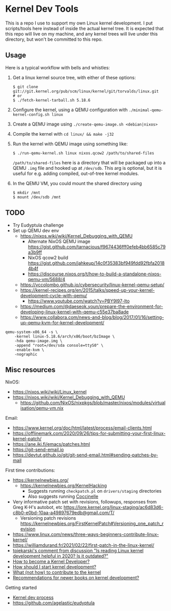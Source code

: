 # Kernel Dev Tools

This is a repo I use to support my own Linux kernel development. I put
scripts/tools here instead of inside the actual kernel tree. It is expected that
this repo will live on my machine, and any kernel trees will live under this
directory, but won't be committed to this repo.

## Usage

Here is a typical workflow with bells and whistles:
1. Get a linux kernel source tree, with either of these options:

   ```
   $ git clone git://git.kernel.org/pub/scm/linux/kernel/git/torvalds/linux.git
   # or
   $ ./fetch-kernel-tarball.sh 5.18.6
   ```
2. Configure the kernel, using a QEMU configuration with `./minimal-qemu-kernel-config.sh linux`
3. Create a QEMU image using `./create-qemu-image.sh <debian|nixos>`
4. Compile the kernel with `cd linux/ && make -j32`
5. Run the kernel with QEMU image using something like:

   ```
   $ ./run-qemu-kernel.sh linux nixos.qcow2 /path/to/shared-files
   ```

    `/path/to/shared-files` here is a directory that will be packaged up into a
    QEMU `.img` file and hooked up at `/dev/sdb`. This arg is optional, but it
    is useful for e.g. adding compiled, out-of-tree kernel modules.
6. In the QEMU VM, you could mount the shared directory using

   ```
   $ mkdir /mnt
   $ mount /dev/sdb /mnt
   ```


## TODO

- Try Eudyptula challenge
- Set up QEMU dev env
  - https://nixos.wiki/wiki/Kernel_Debugging_with_QEMU
    - Alternate NixOS QEMU image
      https://gist.github.com/tarnacious/f9674436fff0efeb4bb6585c79a3b9ff
    - NixOS qcow2 build
      https://gist.github.com/jahkeup/14c0f35383bf949fdd92fbfa20184b4f
    - https://discourse.nixos.org/t/how-to-build-a-standalone-nixos-qemu-vm/5688/4
  - https://vccolombo.github.io/cybersecurity/linux-kernel-qemu-setup/
  - https://kernel-recipes.org/en/2015/talks/speed-up-your-kernel-development-cycle-with-qemu/
    - https://www.youtube.com/watch?v=PBY9l97-lto
  - https://medium.com/@daeseok.youn/prepare-the-environment-for-developing-linux-kernel-with-qemu-c55e37ba8ade
  - https://www.collabora.com/news-and-blog/blog/2017/01/16/setting-up-qemu-kvm-for-kernel-development/

```
qemu-system-x86_64 -s \
    -kernel linux-5.18.6/arch/x86/boot/bzImage \
    -hda qemu-image.img \
    -append "root=/dev/sda console=ttyS0" \
    -enable-kvm \
    -nographic
```

## Misc resources

NixOS:
- https://nixos.wiki/wiki/Linux_kernel
- https://nixos.wiki/wiki/Kernel_Debugging_with_QEMU
  - https://github.com/NixOS/nixpkgs/blob/master/nixos/modules/virtualisation/qemu-vm.nix

Email:
- https://www.kernel.org/doc/html/latest/process/email-clients.html
- https://offlinemark.com/2020/09/26/tips-for-submitting-your-first-linux-kernel-patch/
- https://ane.iki.fi/emacs/patches.html
- https://git-send-email.io
- https://devtut.github.io/git/git-send-email.html#sending-patches-by-mail

First time contributions:
- https://kernelnewbies.org/
  - https://kernelnewbies.org/KernelHacking
    - Suggests running `checkpatch.pl` on `drivers/staging` directories
    - Also suggests running
      [Coccinelle](https://www.kernel.org/doc/html/v4.15/dev-tools/coccinelle.html)
- Very informative patch set with revisions, followups, responses from Greg
  K-H's autobot, etc
  https://lore.kernel.org/linux-staging/ac6d83d6-c8b0-e0bd-10aa-a49897679edb@gmail.com/T/
  - Versioning patch revisions
    https://kernelnewbies.org/FirstKernelPatch#Versioning_one_patch_revision
- https://www.linux.com/news/three-ways-beginners-contribute-linux-kernel/
- https://williamdurand.fr/2021/02/22/first-patch-in-the-linux-kernel/
- [tpiekarski's comment from discussion "Is reading Linux kernel development helpful in 2020? Is it outdated?"](https://www.reddit.com/r/kernel/comments/g0i4qq/is_reading_linux_kernel_development_helpful_in/fn9swcs/)
- [How to become a Kernel Developer?](https://www.reddit.com/r/kernel/comments/tniuhx/how_to_become_a_kernel_developer/)
- [How should I start kernel development?](https://www.reddit.com/r/kernel/comments/hf6bmv/how_should_i_start_kernel_development/)
- [What (not how) to contribute to the kernel](https://www.reddit.com/r/kernel/comments/rc6t73/what_not_how_to_contribute_to_the_kernel/)
- [Recommendations for newer books on kernel development?](https://www.reddit.com/r/kernel/comments/ajho69/recommendations_for_newer_books_on_kernel/)

Getting started
- [Kernel dev
  process](https://www.kernel.org/doc/html/latest/process/development-process.html)
- https://github.com/agelastic/eudyptula
